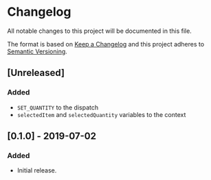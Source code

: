 # Changelog

All notable changes to this project will be documented in this file.

The format is based on [Keep a Changelog](http://keepachangelog.com/en/1.0.0/)
and this project adheres to [Semantic Versioning](http://semver.org/spec/v2.0.0.html).

## [Unreleased]

### Added

- `SET_QUANTITY` to the dispatch
- `selectedItem` and `selectedQuantity` variables to the context

## [0.1.0] - 2019-07-02

### Added

- Initial release.